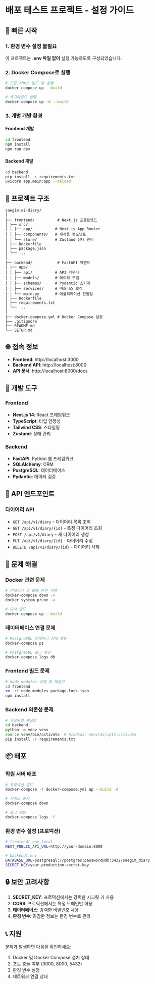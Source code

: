 # 배포 테스트 프로젝트 - 설정 가이드

## 🚀 빠른 시작

### 1. 환경 변수 설정 불필요
이 프로젝트는 **.env 파일 없이** 실행 가능하도록 구성되었습니다.

### 2. Docker Compose로 실행

```bash
# 모든 서비스 빌드 및 실행
docker-compose up --build

# 백그라운드 실행
docker-compose up -d --build
```

### 3. 개별 개발 환경

#### Frontend 개발
```bash
cd frontend
npm install
npm run dev
```

#### Backend 개발
```bash
cd backend
pip install -r requirements.txt
uvicorn app.main:app --reload
```

## 📁 프로젝트 구조

```
saegim-ai-diary/
│
├── frontend/          # Next.js 프론트엔드
│ ├── src/
│ │ ├── app/          # Next.js App Router
│ │ ├── components/   # 재사용 컴포넌트
│ │ └── store/        # Zustand 상태 관리
│ ├── Dockerfile
│ ├── package.json
│ └── ...
│
├── backend/           # FastAPI 백엔드
│ ├── app/
│ │ ├── api/          # API 라우터
│ │ ├── models/       # 데이터 모델
│ │ ├── schemas/      # Pydantic 스키마
│ │ ├── services/     # 비즈니스 로직
│ │ └── main.py       # 애플리케이션 진입점
│ ├── Dockerfile
│ ├── requirements.txt
│ └── ...
│
├── docker-compose.yml # Docker Compose 설정
├── .gitignore
├── README.md
└── SETUP.md
```

## 🌐 접속 정보

- **Frontend**: http://localhost:3000
- **Backend API**: http://localhost:8000
- **API 문서**: http://localhost:8000/docs

## 🔧 개발 도구

### Frontend
- **Next.js 14**: React 프레임워크
- **TypeScript**: 타입 안정성
- **Tailwind CSS**: 스타일링
- **Zustand**: 상태 관리

### Backend
- **FastAPI**: Python 웹 프레임워크
- **SQLAlchemy**: ORM
- **PostgreSQL**: 데이터베이스
- **Pydantic**: 데이터 검증

## 📝 API 엔드포인트

### 다이어리 API
- `GET /api/v1/diary` - 다이어리 목록 조회
- `GET /api/v1/diary/{id}` - 특정 다이어리 조회
- `POST /api/v1/diary` - 새 다이어리 생성
- `PUT /api/v1/diary/{id}` - 다이어리 수정
- `DELETE /api/v1/diary/{id}` - 다이어리 삭제

## 🐛 문제 해결

### Docker 관련 문제
```bash
# 컨테이너 및 볼륨 완전 삭제
docker-compose down -v
docker system prune -a

# 다시 빌드
docker-compose up --build
```

### 데이터베이스 연결 문제
```bash
# PostgreSQL 컨테이너 상태 확인
docker-compose ps

# PostgreSQL 로그 확인
docker-compose logs db
```

### Frontend 빌드 문제
```bash
# node_modules 삭제 후 재설치
cd frontend
rm -rf node_modules package-lock.json
npm install
```

### Backend 의존성 문제
```bash
# 가상환경 재생성
cd backend
python -m venv venv
source venv/bin/activate  # Windows: venv\Scripts\activate
pip install -r requirements.txt
```

## 📦 배포

### 학원 서버 배포
```bash
# 프로덕션 빌드
docker-compose -f docker-compose.yml up --build -d

# 서비스 중지
docker-compose down

# 로그 확인
docker-compose logs -f
```

### 환경 변수 설정 (프로덕션)
```bash
# frontend/.env.local
NEXT_PUBLIC_API_URL=http://your-domain:8000

# backend/.env
DATABASE_URL=postgresql://postgres:password@db:5432/saegim_diary
SECRET_KEY=your-production-secret-key
```

## 🔒 보안 고려사항

1. **SECRET_KEY**: 프로덕션에서는 강력한 시크릿 키 사용
2. **CORS**: 프로덕션에서는 특정 도메인만 허용
3. **데이터베이스**: 강력한 비밀번호 사용
4. **환경 변수**: 민감한 정보는 환경 변수로 관리

## 📞 지원

문제가 발생하면 다음을 확인하세요:
1. Docker 및 Docker Compose 설치 상태
2. 포트 충돌 여부 (3000, 8000, 5432)
3. 환경 변수 설정
4. 네트워크 연결 상태 